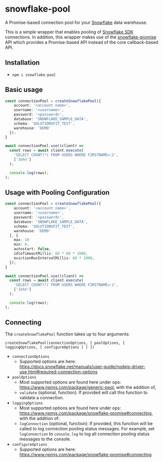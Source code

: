 
# snowflake-pool

A Promise-based connection pool for your [Snowflake](https://www.snowflake.net/) data warehouse.

This is a simple wrapper that enables pooling of [Snowflake SDK](https://www.npmjs.com/package/snowflake-sdk) connections.  In addition, this wrapper makes use of the [snowflake-promise](https://www.npmjs.com/package/snowflake-promise) API which provides a Promise-based API instead of the core callback-based API.

## Installation

* `npm i snowflake-pool`

## Basic usage

```typescript
const connectionPool = createSnowflakePool({
    account: '<account name>',
    username: '<username>',
    password: '<password>',
    database: 'SNOWFLAKE_SAMPLE_DATA',
    schema: 'SOLUTIONSFIT_TEST',
    warehouse: 'DEMO'
  });
}

await connectionPool.use((client) =>
  const rows = await client.execute(
    'SELECT COUNT(*) FROM USERS WHERE FIRSTNAME=:1',
    ['John']
  );

  console.log(rows);
);
```

## Usage with Pooling Configuration

```typescript
const connectionPool = createSnowflakePool({
    account: '<account name>',
    username: '<username>',
    password: '<password>',
    database: 'SNOWFLAKE_SAMPLE_DATA',
    schema: 'SOLUTIONSFIT_TEST',
    warehouse: 'DEMO'
  }, {
    max: 10
    min: 0,
    autostart: false,
    idleTimeoutMillis: 60 * 60 * 1000,
    evictionRunIntervalMillis: 60 * 1000,
  });
}

await connectionPool.use((client) =>
  const rows = await client.execute(
    'SELECT COUNT(*) FROM USERS WHERE FIRSTNAME=:1',
    ['John']
  );

  console.log(rows);
);
```

## Connecting

The `createSnowflakePool` function takes up to four arguments:

`createSnowflakePool(connectionOptions, [ poolOptions, [ loggingOptions, [ configureOptions ] ] ])`

* `connectionOptions`
  * Supported options are here: <https://docs.snowflake.net/manuals/user-guide/nodejs-driver-use.html#required-connection-options>
* `poolOptions`
  * Most supported options are found here under ops: <https://www.npmjs.com/package/generic-pool>, with the addition of,
  * `validate` (optional, function): If provided will call this function to validate a connection.
* `loggingOptions`
  * Most supported options are found here under ops: <https://www.npmjs.com/package/snowflake-promise#connecting>, with the addition of:
  * `logConnection` (optional, function): If provided, this function will be called to log connection pooling status messages. For example, set `logConnection` to `console.log` to log all connection pooling status messages to the console.
* `configureOptions`
  * Supported options are here: <https://www.npmjs.com/package/snowflake-promise#connecting>
